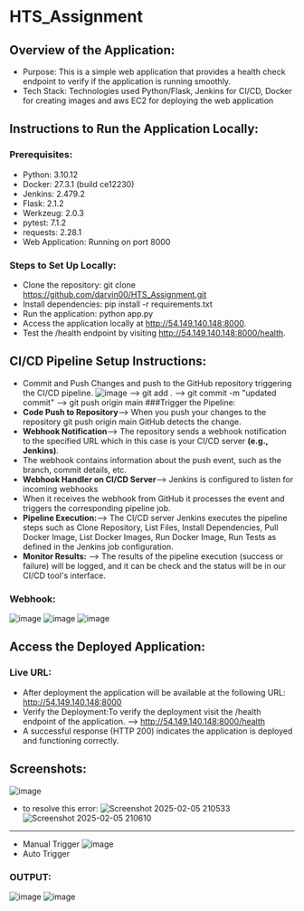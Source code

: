 # HTS_Assignment
## Overview of the Application:
- Purpose: This is a simple web application that provides a health check endpoint to verify if the application is running smoothly.
- Tech Stack: Technologies used Python/Flask, Jenkins for CI/CD, Docker for creating images and aws EC2 for deploying the web application
## Instructions to Run the Application Locally:
### Prerequisites:
- Python: 3.10.12
- Docker: 27.3.1 (build ce12230)
- Jenkins: 2.479.2
- Flask: 2.1.2
- Werkzeug: 2.0.3
- pytest: 7.1.2
- requests: 2.28.1
- Web Application: Running on port 8000
### Steps to Set Up Locally:
- Clone the repository: git clone https://github.com/darvin00/HTS_Assignment.git
- Install dependencies: pip install -r requirements.txt
- Run the application: python app.py 
- Access the application locally at http://54.149.140.148:8000.
- Test the /health endpoint by visiting http://54.149.140.148:8000/health.
## CI/CD Pipeline Setup Instructions:
- Commit and Push Changes and push to the GitHub repository triggering the CI/CD pipeline.
![image](https://github.com/user-attachments/assets/9e61c268-a38b-4b4b-a3b6-56210f6cff73)
--> git add .
--> git commit -m "updated commit"
--> git push origin main
###Trigger the Pipeline:
- **Code Push to Repository**--> When you push your changes to the repository git push origin main GitHub detects the change.
- **Webhook Notification**--> The repository sends a webhook notification to the specified URL which in this case is your CI/CD server **(e.g., Jenkins)**.
- The webhook contains information about the push event, such as the branch, commit details, etc.
- **Webhook Handler on CI/CD Server**--> Jenkins is configured to listen for incoming webhooks
- When it receives the webhook from GitHub it processes the event and triggers the corresponding pipeline job.
- **Pipeline Execution:**--> The CI/CD server Jenkins executes the pipeline steps such as Clone Repository, List Files, Install Dependencies, Pull Docker Image, List Docker Images, Run Docker Image, Run Tests as defined in the Jenkins job configuration.
- **Monitor Results:** --> The results of the pipeline execution (success or failure) will be logged, and it can be check and the status will be in our CI/CD tool's interface.
### Webhook:
![image](https://github.com/user-attachments/assets/ea7b8cdc-2f77-40c2-89b5-ab2a333daf30)
![image](https://github.com/user-attachments/assets/cca2d5fb-1c0c-4657-a757-63b28cb5ddb4)
![image](https://github.com/user-attachments/assets/9ed2cf11-8ea5-4c8c-9f22-2a0cad9888b6)
## Access the Deployed Application:
### Live URL:
- After deployment the application will be available at the following URL: http://54.149.140.148:8000
- Verify the Deployment:To verify the deployment visit the /health endpoint of the application. --> http://54.149.140.148:8000/health
- A successful response (HTTP 200) indicates the application is deployed and functioning correctly.
## Screenshots:
![image](https://github.com/user-attachments/assets/9875742e-7473-45da-acee-b3fc1cd27a59)
- to resolve this error:
![Screenshot 2025-02-05 210533](https://github.com/user-attachments/assets/6d70df68-ebdc-4123-9c74-c4bc60786525)
![Screenshot 2025-02-05 210610](https://github.com/user-attachments/assets/585f1aa9-e2e8-4d1c-bc42-a889af5f3dc8)
***************************************************************************************************************************************************************************************************************
- Manual Trigger
![image](https://github.com/user-attachments/assets/b7f8e57f-b9ba-4833-b68a-3e6ea18834fa)
- Auto Trigger

### OUTPUT:
![image](https://github.com/user-attachments/assets/d4ca5107-b3dd-4abd-b661-b683af8fc5c4)
![image](https://github.com/user-attachments/assets/9d3df980-827e-4067-9d48-f07d83f81ab1)

